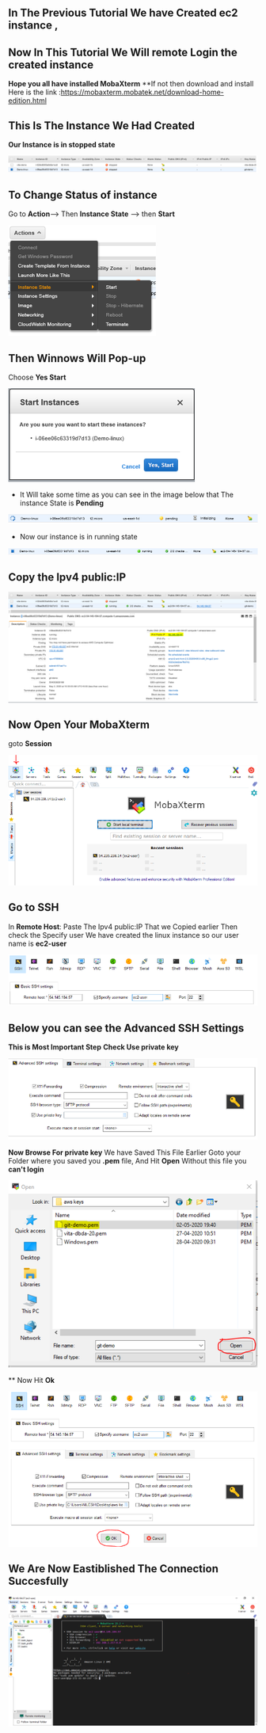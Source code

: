 ## In The Previous Tutorial We have Created ec2 instance ,
## **Now In This Tutorial We Will remote Login the created instance**

 **Hope you all have installed MobaXterm**
**If not then download and install Here is the link :<https://mobaxterm.mobatek.net/download-home-edition.html>

## This Is The Instance We Had Created
**Our Instance is in stopped state**

 ![](images/1.PNG)
 
 ## To Change Status of instance
 Go to **Action**--> Then **Instance State** --> then **Start**
 
  ![](images/2.PNG)
  
  
  ## Then Winnows Will Pop-up
  
  Choose **Yes Start**
  
  
   ![](images/3.PNG)
   
   
   * It Will take some time as you can see in the image below that The instance State is **Pending**
   
   
   ![](images/4.PNG)

  * Now our instance is in running state
  
  
  ![](images/5.PNG)
  
  ## Copy the Ipv4 public:IP 
  
  ![](images/6.PNG)
  
  ## Now Open Your MobaXterm 
  goto **Session**
  
  ![](images/7.PNG)
  
  ## Go to **SSH**
  In **Remote Host**: Paste The Ipv4 public:IP That we Copied earlier 
  Then check the Specify user 
  We have created the linux instance so our user name is  **ec2-user**
  
  ![](images/8.PNG)
  
  ## Below you can see **the Advanced SSH Settings**
  **This is Most Important Step**
  **Check Use private key**
  
  
  ![](images/9.PNG)
  
  **Now Browse For private key**
    We have Saved This File Earlier
    Goto your Folder where you saved you **.pem** file,
    And Hit **Open**
    Without this file you **can't login** 
    
   ![](images/10.PNG)
    
   ** Now Hit **Ok**
    
    
   ![](images/11.PNG)
    
   ## We Are Now Eastiblished The Connection Succesfully
    
   ![](images/12.PNG)
    
  
 
   
